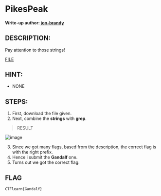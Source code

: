# PikesPeak
#### Write-up author: [jon-brandy](https://github.com/jon-brandy)
## DESCRIPTION:
Pay attention to those strings!

[FILE](https://github.com/Bread-Yolk/ctflearnwu/blob/958565617eb81e706b077945e768206c8af0bd90/Assets/Forensic/PikesPeak/PikesPeak.jpg)

## HINT:
- NONE
## STEPS:
1. First, download the file given.
2. Next, combine the **strings** with **grep**.

> RESULT

![image](https://user-images.githubusercontent.com/70703371/193037199-3ce6407b-c600-487f-a1c8-2f873962e503.png)

3. Since we got many flags, based from the description, the correct flag is with the right prefix.
4. Hence i submit the **Gandalf** one.
5. Turns out we got the correct flag.

## FLAG

```
CTFlearn{Gandalf}
```
